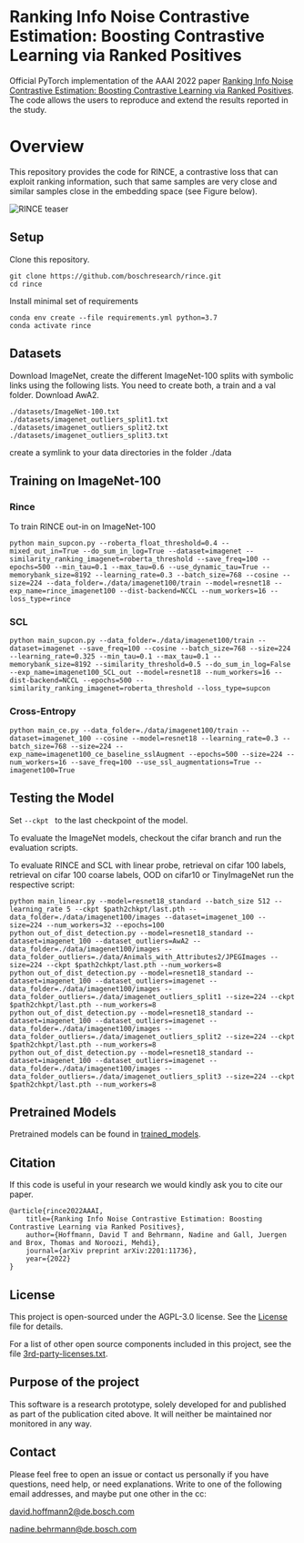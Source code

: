 # Ranking Info Noise Contrastive Estimation: Boosting Contrastive Learning via Ranked Positives

Official PyTorch implementation of the AAAI 2022 paper [Ranking Info Noise Contrastive Estimation: Boosting Contrastive Learning via Ranked Positives](https://arxiv.org/abs/2201.11736). The code allows the users to reproduce and extend the results reported in the study.

# Overview

This repository provides the code for RINCE, a contrastive loss that can exploit ranking information, such that same samples are very close and similar samples close in the embedding space (see Figure below).

![RINCE teaser](figures/RINCE_teaser.png)

## Setup

Clone this repository.

```buildoutcfg
git clone https://github.com/boschresearch/rince.git
cd rince
```

Install minimal set of requirements
```
conda env create --file requirements.yml python=3.7
conda activate rince
```

## Datasets

Download ImageNet, create the different ImageNet-100 splits with symbolic links using the following lists. You need to create both, a train and a val folder.
Download AwA2.
```
./datasets/ImageNet-100.txt
./datasets/imagenet_outliers_split1.txt
./datasets/imagenet_outliers_split2.txt
./datasets/imagenet_outliers_split3.txt
```
create a symlink to your data directories in the folder ./data

## Training on ImageNet-100

### Rince

To train RINCE out-in on ImageNet-100

```
python main_supcon.py --roberta_float_threshold=0.4 --mixed_out_in=True --do_sum_in_log=True --dataset=imagenet --similarity_ranking_imagenet=roberta_threshold --save_freq=100 --epochs=500 --min_tau=0.1 --max_tau=0.6 --use_dynamic_tau=True --memorybank_size=8192 --learning_rate=0.3 --batch_size=768 --cosine --size=224 --data_folder=./data/imagenet100/train --model=resnet18 --exp_name=rince_imagenet100 --dist-backend=NCCL --num_workers=16 --loss_type=rince
```


### SCL

```
python main_supcon.py --data_folder=./data/imagenet100/train --dataset=imagenet --save_freq=100 --cosine --batch_size=768 --size=224 --learning_rate=0.325 --min_tau=0.1 --max_tau=0.1 --memorybank_size=8192 --similarity_threshold=0.5 --do_sum_in_log=False --exp_name=imagenet100_SCL_out --model=resnet18 --num_workers=16 --dist-backend=NCCL --epochs=500 --similarity_ranking_imagenet=roberta_threshold --loss_type=supcon
```


### Cross-Entropy

```
python main_ce.py --data_folder=./data/imagenet100/train --dataset=imagenet_100 --cosine --model=resnet18 --learning_rate=0.3 --batch_size=768 --size=224 --exp_name=imagenet100_ce_baseline_sslAugment --epochs=500 --size=224 --num_workers=16 --save_freq=100 --use_ssl_augmentations=True --imagenet100=True
```

## Testing the Model


Set ```--ckpt ``` to the last checkpoint of the model.

To evaluate the ImageNet models, checkout the cifar branch and run the evaluation scripts.

To evaluate RINCE and SCL with linear probe, retrieval on cifar 100 labels, retrieval on cifar 100 coarse labels, OOD on cifar10 or TinyImageNet run the respective script:


```
python main_linear.py --model=resnet18_standard --batch_size 512 --learning_rate 5 --ckpt $path2chkpt/last.pth --data_folder=./data/imagenet100/images --dataset=imagenet_100 --size=224 --num_workers=32 --epochs=100
python out_of_dist_detection.py --model=resnet18_standard --dataset=imagenet_100 --dataset_outliers=AwA2 --data_folder=./data/imagenet100/images --data_folder_outliers=./data/Animals_with_Attributes2/JPEGImages --size=224 --ckpt $path2chkpt/last.pth --num_workers=8
python out_of_dist_detection.py --model=resnet18_standard --dataset=imagenet_100 --dataset_outliers=imagenet --data_folder=./data/imagenet100/images --data_folder_outliers=./data/imagenet_outliers_split1 --size=224 --ckpt $path2chkpt/last.pth --num_workers=8
python out_of_dist_detection.py --model=resnet18_standard --dataset=imagenet_100 --dataset_outliers=imagenet --data_folder=./data/imagenet100/images --data_folder_outliers=./data/imagenet_outliers_split2 --size=224 --ckpt $path2chkpt/last.pth --num_workers=8
python out_of_dist_detection.py --model=resnet18_standard --dataset=imagenet_100 --dataset_outliers=imagenet --data_folder=./data/imagenet100/images --data_folder_outliers=./data/imagenet_outliers_split3 --size=224 --ckpt $path2chkpt/last.pth --num_workers=8
```

## Pretrained Models

Pretrained models can be found in [trained_models](trained_models).

## Citation
If this code is useful in your research we would kindly ask you to cite our paper.
```
@article{rince2022AAAI,
    title={Ranking Info Noise Contrastive Estimation: Boosting Contrastive Learning via Ranked Positives},
    author={Hoffmann, David T and Behrmann, Nadine and Gall, Juergen and Brox, Thomas and Noroozi, Mehdi},
    journal={arXiv preprint arXiv:2201:11736},
    year={2022}
}
```

##  License

This project is open-sourced under the AGPL-3.0 license. See the [License](LICENSE) file for details.

For a list of other open source components included in this project, see the file [3rd-party-licenses.txt](3rd-party-licenses.txt).

## Purpose of the project
This software is a research prototype, solely developed for and published as
part of the publication cited above. It will neither be
maintained nor monitored in any way.

## Contact
Please feel free to open an issue or contact us personally if you have questions, need help, or need explanations.
Write to one of the following email addresses, and maybe put one other in the cc:

david.hoffmann2@de.bosch.com

nadine.behrmann@de.bosch.com
